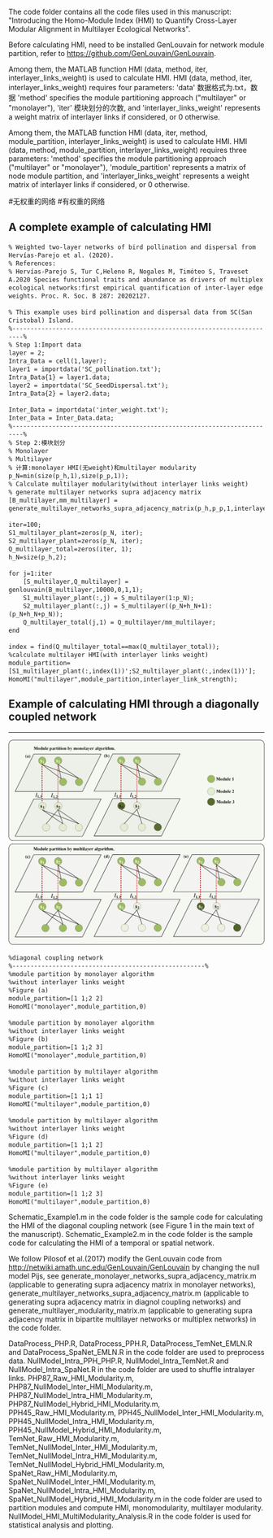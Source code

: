 The code folder contains all the code files used in this manuscript: "Introducing the Homo-Module Index (HMI) to Quantify Cross-Layer Modular Alignment in Multilayer Ecological Networks".

Before calculating HMI, need to be installed GenLouvain for network module partition, refer to https://github.com/GenLouvain/GenLouvain.

Among them, the MATLAB function HMI (data, method, iter, interlayer_links_weight) is used to calculate HMI.
HMI (data, method, iter, interlayer_links_weight) requires four parameters: 
'data' 数据格式为.txt，数据
'method' specifies the module partitioning approach ("multilayer" or "monolayer"), 
'iter' 模块划分的次数, and 
'interlayer_links_weight' represents a weight matrix of interlayer links if considered, or 0 otherwise.

Among them, the MATLAB function HMI (data, iter, method, module_partition, interlayer_links_weight) is used to calculate HMI.
HMI (data, method, module_partition, interlayer_links_weight) requires three parameters: 
'method' specifies the module partitioning approach ("multilayer" or "monolayer"), 
'module_partition' represents a matrix of node module partition, and 
'interlayer_links_weight' represents a weight matrix of interlayer links if considered, or 0 otherwise.

#无权重的网络
#有权重的网络
## A complete example of calculating HMI
```
% Weighted two-layer networks of bird pollination and dispersal from Hervías-Parejo et al. (2020).
% References:
% Hervías-Parejo S, Tur C,Heleno R, Nogales M, Timóteo S, Traveset A.2020 Species functional traits and abundance as drivers of multiplex ecological networks:first empirical quantification of inter-layer edge weights. Proc. R. Soc. B 287: 20202127.

% This example uses bird pollination and dispersal data from SC(San Cristobal) Island.
%-------------------------------------------------------------------------%
% Step 1:Import data
layer = 2;
Intra_Data = cell(1,layer);
layer1 = importdata('SC_pollination.txt');
Intra_Data{1} = layer1.data;
layer2 = importdata('SC_SeedDispersal.txt');
Intra_Data{2} = layer2.data;

Inter_Data = importdata('inter_weight.txt');
Inter_Data = Inter_Data.data;
%-------------------------------------------------------------------------%
% Step 2:模块划分
% Monolayer
% Multilayer
% 计算:monolayer HMI(无weight)和multilayer modularity
p_N=min(size(p_h,1),size(p_p,1));
% Calculate multilayer modularity(without interlayer links weight)
% generate multilayer networks supra adjacency matrix
[B_multilayer,mm_multilayer] = generate_multilayer_networks_supra_adjacency_matrix(p_h,p_p,1,interlayer_link_strength,0);

iter=100;
S1_multilayer_plant=zeros(p_N, iter);
S2_multilayer_plant=zeros(p_N, iter);
Q_multilayer_total=zeros(iter, 1);
h_N=size(p_h,2);

for j=1:iter
    [S_multilayer,Q_multilayer] = genlouvain(B_multilayer,10000,0,1,1);
    S1_multilayer_plant(:,j) = S_multilayer(1:p_N);
    S2_multilayer_plant(:,j) = S_multilayer((p_N+h_N+1):(p_N+h_N+p_N));
    Q_multilayer_total(j,1) = Q_multilayer/mm_multilayer;
end
 
index = find(Q_multilayer_total==max(Q_multilayer_total));
%calculate multilayer HMI(with interlayer links weight)
module_partition=[S1_multilayer_plant(:,index(1))';S2_multilayer_plant(:,index(1))'];
HomoMI("multilayer",module_partition,interlayer_link_strength);
```

## Example of calculating HMI through a diagonally coupled network
------
![image](https://github.com/Hosky125/HMI/blob/main/Figure1.jpg)
```
%diagonal coupling network
%-----------------------------------------------------%
%module partition by monolayer algorithm
%without interlayer links weight
%Figure (a)
module_partition=[1 1;2 2]
HomoMI("monolayer",module_partition,0)

%module partition by monolayer algorithm
%without interlayer links weight
%Figure (b)
module_partition=[1 1;2 3]
HomoMI("monolayer",module_partition,0)

%module partition by multilayer algorithm
%without interlayer links weight
%Figure (c)
module_partition=[1 1;1 1]
HomoMI("multilayer",module_partition,0)

%module partition by multilayer algorithm
%without interlayer links weight
%Figure (d)
module_partition=[1 1;1 2]
HomoMI("multilayer",module_partition,0)

%module partition by multilayer algorithm
%without interlayer links weight
%Figure (e)
module_partition=[1 1;2 3]
HomoMI("multilayer",module_partition,0)
```

Schematic_Example1.m in the code folder is the sample code for calculating the HMI of the diagonal coupling network (see Figure 1 in the main text of the manuscript).
Schematic_Example2.m in the code folder is the sample code for calculating the HMI of a temporal or spatial network.

We follow Pilosof et al.(2017) modify the GenLouvain code from http://netwiki.amath.unc.edu/GenLouvain/GenLouvain by changing the null model Pijs, see generate_monolayer_networks_supra_adjacency_matrix.m (applicable to generating supra adjacency matrix in monolayer networks), generate_multilayer_networks_supra_adjacency_matrix.m (applicable to generating supra adjacency matrix in diagnol coupling networks) and generate_multilayer_modularity_matrix.m (applicable to generating supra adjacency matrix in bipartite multilayer networks or multiplex networks) in the code folder.

DataProcess_PHP.R, DataProcess_PPH.R, DataProcess_TemNet_EMLN.R and DataProcess_SpaNet_EMLN.R in the code folder are used to preprocess data.
NullModel_Intra_PPH_PHP.R, NullModel_Intra_TemNet.R and NullModel_Intra_SpaNet.R in the code folder are used to shuffle intralayer links.
PHP87_Raw_HMI_Modularity.m, PHP87_NullModel_Inter_HMI_Modularity.m, PHP87_NullModel_Intra_HMI_Modularity.m, PHP87_NullModel_Hybrid_HMI_Modularity.m,
PPH45_Raw_HMI_Modularity.m, PPH45_NullModel_Inter_HMI_Modularity.m, PPH45_NullModel_Intra_HMI_Modularity.m, PPH45_NullModel_Hybrid_HMI_Modularity.m,
TemNet_Raw_HMI_Modularity.m, TemNet_NullModel_Inter_HMI_Modularity.m, TemNet_NullModel_Intra_HMI_Modularity.m, TemNet_NullModel_Hybrid_HMI_Modularity.m,
SpaNet_Raw_HMI_Modularity.m, SpaNet_NullModel_Inter_HMI_Modularity.m, SpaNet_NullModel_Intra_HMI_Modularity.m, SpaNet_NullModel_Hybrid_HMI_Modularity.m
in the code folder are used to partition modules and compute HMI, monomodularity, multilayer modularity.
NullModel_HMI_MultiModularity_Analysis.R in the code folder is used for statistical analysis and plotting.
